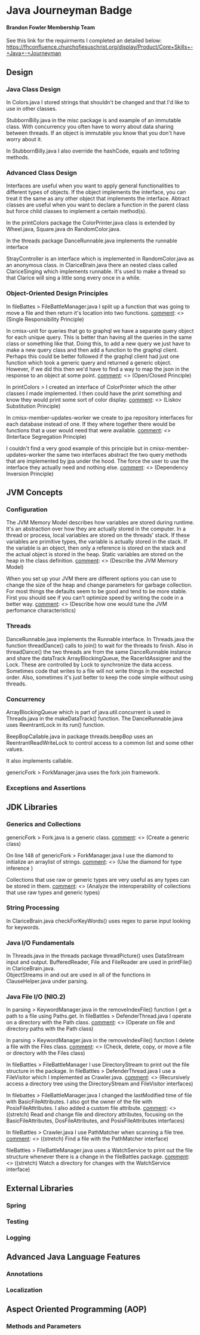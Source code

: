 # Java Journeyman Badge
#### Brandon Fowler Membership Team
See this link for the requirments I completed an detailed below:
https://fhconfluence.churchofjesuschrist.org/display/Product/Core+Skills+-+Java+-+Journeyman

## Design

### Java Class Design
In Colors.java I stored strings that shouldn't be changed and
that I'd like to use in other classes. 

StubbornBilly.java in the misc package is and example of an immutable class.
With concurrency you often have to worry about data sharing 
between threads. If an object is immutable you know that you 
don't have worry about it.

In StubbornBilly.java I also override the hashCode, equals and toString methods. 

### Advanced Class Design
Interfaces are useful when you want to apply general functionalities to different
types of objects. If the object implements the interface, you can treat it the same
as any other object that implements the interface. Abtract classes are useful when 
you want to declare a function in the parent class but force child classes to implement
a certain method(s).

In the printColors package the ColorPrinter.java class is extended by
Wheel.java, Square.java dn RandomColor.java.

In the threads package DanceRunnable.java implements the runnable interface

StrayController is an interface which is implemented in RandomColor.java as an anonymous
class. in ClariceBrain.java there an nested class called ClariceSinging which implements
runnable. It's used to make a thread so that Clarice will sing a little song every once 
in a while.

### Object-Oriented Design Principles

[comment]: <> (Using a Java codebase you are working in, show examples &#40;or blatant violations&#41; of the following object-oriented principles &#40;SOLID&#41;:)

In fileBattes > FileBattleManager.java I split up a function that was going to move a file
and then return it's location into two functions. 
[comment]: <> (Single Responsibility Principle)

In cmisx-unit for queries that go to graphql we have a separate query object for each unique query.
This is better than having all the queries in the same class or something like that. Doing this, to 
add a new query we just have to make a new query class and then add a function to the graphql client.
Perhaps this could be better followed if the graphql client had just one function which took a generic query
and returned a generic object. However, if we did this then we'd have to find a way to map the json
in the response to an object at some point. 
[comment]: <> (Open/Closed Principle)

In printColors > I created an interface of ColorPrinter which the other classes I made implemented.
I then could have the print something and know they would print some sort of color display.
[comment]: <> (Liskov Substitution Principle)

In cmisx-member-updates-worker we create to jpa repository interfaces for each database instead of one.
If they where together there would be functions that a user would need that were available.
[comment]: <> (Interface Segregation Principle)

I couldn't find a very good example of this principle but in cmisx-member-updates-worker the same two interfaces
abstract the two query methods that are implemented by jpa under the hood. The force the user to use the
interface they actually need and nothing else. 
[comment]: <> (Dependency Inversion Principle)

## JVM Concepts

### Configuration

The JVM Memory Model describes how variables are stored during runtime. It's an abstraction over how they are
actually stored in the computer. In a thread or process, local variables are stored on the threads' stack. If
these variables are primitive types, the variable is actually stored in the stack. If the variable is an object,
then only a reference is stored on the stack and the actual object is stored in the heap. Static variables are
stored on the heap in the class definition. 
[comment]: <> (Describe the JVM Memory Model)

When you set up your JVM there are different options you can use to change the size of the heap and change 
parameters for garbage collection. For most things the defaults seem to be good and tend to be more stable.
First you should see if you can't optimize speed by writing the code in a better way.
[comment]: <> (Describe how one would tune the JVM perfomance characteristics)

[comment]: <> (Describe how you would use JMX to monitor the JVM)

### Threads
DanceRunnable.java implements the Runnable interface. In Threads.java
the function threadDance() calls to join() to wait for the threads to
finish. Also in threadDance() the two threads are from the same 
DanceRunnable instance and share the dataTrack ArrayBlockingQueue, the
RacerIdAssigner and the Lock. These are controlled by Lock to 
synchronize the data access. Sometimes code that writes to a file will 
not write things in the expected order. Also, sometimes it's just 
better to keep the code simple without using threads. 



### Concurrency
ArrayBlockingQueue which is part of java.util.concurrent is used in 
Threads.java in the makeDataTrack() function. The DanceRunnable.java 
uses ReentrantLock in its run() function. 

BeepBopCallable.java in package threads.beepBop uses an 
ReentrantReadWriteLock to control access to a common list and some 
other values.

It also implements callable.

genericFork > ForkManager.java uses the fork join framework. 


### Exceptions and Assertions

[comment]: <> (Develop code that handles multiple Exception types in a single catch block and implements finally)

[comment]: <> (Develop code that uses try-with-resources statements &#40;including using classes that implement the AutoCloseable interface&#41; - Java 7/8)

[comment]: <> (Create custom exceptions)

[comment]: <> (&#40;stretch&#41; Test invariants by using assertions)

## JDK Libraries

### Generics and Collections

genericFork > Fork.java is a generic class. 
[comment]: <> (Create a generic class)

On line 148 of genericFork > ForkManager.java I use the diamond to initialize an arraylist of strings.
[comment]: <> (Use the diamond for type inference  )

Collections that use raw or generic types are very useful as any types can be stored in them.
[comment]: <> (Analyze the interoperability of collections that use raw types and generic types)


[comment]: <> (Use wrapper classes, autoboxing and unboxing)

[comment]: <> (Use java.util.Comparator and java.lang.Comparable)

[comment]: <> (Sort and search arrays and lists)

[comment]: <> (&#40;stretch&#41; Create and use List, Set and Deque implementations)

[comment]: <> (&#40;stretch&#41; Create and use Map implementations)

### String Processing

[comment]: <> (Search, parse and build strings &#40;including Scanner, StringTokenizer, StringBuilder, String and Formatter&#41;)
In ClariceBrain.java checkForKeyWords() uses regex to parse input
looking for keywords.

[comment]: <> (Search, and replace strings by using regular expressions, using expression patterns for matching limited to: . &#40;dot&#41;, * &#40;star&#41;, + &#40;plus&#41;, ?, \d, \D, \s, \S,  \w, \W, \b, \B, [], &#40;&#41;.)

[comment]: <> (Format strings using the formatting parameters: %b, %c, %d, %f, and %s in format strings.)

### Java I/O Fundamentals
In Threads.java in the threads package threadPicture() uses DataStream input and output. 
BufferedReader, File and FileReader are used in printFile() in ClariceBrain.java.  
ObjectStreams in and out are used in all of the functions in ClauseHelper.java under
parsing. 

[comment]: <> (Use streams to read from and write to files by using classes in the java.io package including, BufferedWriter, FileWriter, and PrintWriter)

[comment]: <> (ObjectStreams and PrintWriter left.)

### Java File I/O (NIO.2)
In parsing > KeywordManager.java in the removeIndexFile() function I get a path to a 
file using Paths.get. In fileBattles > DefenderThread.java I operate on a directory 
with the Path class. 
[comment]: <> (Operate on file and directory paths with the Path class)

In parsing > KeywordManager.java in the removeIndexFile() function I delete a file with the 
Files class. 
[comment]: <> (Check, delete, copy, or move a file or directory with the Files class)

In fileBattles > FileBattleManager I use DirectoryStream to print out the file structure in the package.
In fileBattles > DefenderThread.java I use a FileVisitor which I implemented as Crawler.java.
[comment]: <> (Recursively access a directory tree using the DirectoryStream and FileVisitor interfaces)

In filebattes > FileBattleManager.java I changed the lastModified time of file with BasicFileAttributes.
I also got the owner of the file with PosixFileAttributes. I also added a custom file attribute.
[comment]: <> (&#40;stretch&#41; Read and change file and directory attributes, focusing on the BasicFileAttributes, DosFileAttributes, and PosixFileAttributes interfaces)

In fileBattles > Crawler.java I use PathMatcher when scanning a file tree.
[comment]: <> (&#40;stretch&#41; Find a file with the PathMatcher interface)

fileBattles > FileBattleManager.java uses a WatchService to print out the file structure whenever there is a change in the fileBattles 
package.
[comment]: <> (&#40;stretch&#41; Watch a directory for changes with the WatchService interface)


## External Libraries

### Spring

[comment]: <> (Write a spring application -- simple application &#40;simple xml configuration&#41;  -- Make a simple application with 3 components and two of the components use another component.  Wire them up in spring and show that each is used.)

[comment]: <> (Write a spring application -- simple application &#40;simple annotation configuration&#41;  -- Same as the simple XML app, but use Spring Annotations instead.)
### Testing

[comment]: <> (Demonstrate the use of JUnit, Hamcrest, and Mockito in Unit and Component Tests)

[comment]: <> (Write a custom Hamcrest Matcher)

### Logging

[comment]: <> (Write a small class that uses slf4j and logback to log a message to a console)

[comment]: <> (Describe the features of slf4j and logback that make them better than log4j.)

## Advanced Java Language Features

### Annotations
[comment]: <> (Explain or give an example of Annotation Inheritance)

[comment]: <> (Explain or give an example of Annotation target)

[comment]: <> (Explain or give an example of Retention policy)

### Localization

[comment]: <> (Read and set the locale by using the Locale object)

[comment]: <> (Build a resource bundle for each locale)

[comment]: <> (Call a resource bundle from an application)

[comment]: <> (Format dates, numbers, and currency values for localization with the NumberFormat and DateFormat classes &#40;including number format patterns&#41;)

[comment]: <> (Describe the advantages of localizing an application)

[comment]: <> (Define a locale using language and country codes)

## Aspect Oriented Programming (AOP)

### Methods and Parameters

[comment]: <> (Write an aspect to trace the method calls to a simple interface and implementation that does the following)

[comment]: <> (Trace the method calls)

[comment]: <> (Inspect or modify a method parameter)

[comment]: <> (Log an exception thrown by the method)

[comment]: <> (Write the above using a decorator pattern and &#40;stretch&#41; using a dynamic proxy.)